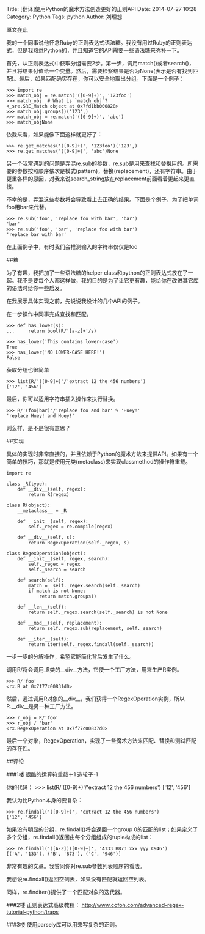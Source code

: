 Title: [翻译]使用Python的魔术方法创造更好的正则API
Date: 2014-07-27 10:28
Category: Python
Tags: python
Author: 刘理想

原文[在此](http://charlesleifer.com/blog/playing-with-python-magic-methods-to-make-a-nicer-regex-api/)

我的一个同事说他怀念Ruby的正则表达式语法糖。我没有用过Ruby的正则表达式，但是我熟悉Python的，并且知道它的API需要一些语法糖来弥补一下。

首先，从正则表达式中获取分组需要2步。第一步，调用match()或者search()，并且将结果付值给一个变量。然后，需要检察结果是否为None(表示是否有找到匹配)。最后，如果匹配确实存在，你可以安全地取出分组。下面是一个例子：

    >>> import re
    >>> match_obj = re.match('([0-9]+)', '123foo')
    >>> match_obj  # What is `match_obj`?
    <_sre.SRE_Match object at 0x7fd1bb000828>
    >>> match_obj.groups()('123',)
    >>> match_obj = re.match('([0-9]+)', 'abc')
    >>> match_objNone

依我来看，如果能像下面这样就更好了：

    >>> re.get_matches('([0-9]+)', '123foo')('123',)
    >>> re.get_matches('([0-9]+)', 'abc')None

另一个我常遇到的问题是弄混re.sub的参数，re.sub是用来查找和替换用的。所需要的参数按照顺序依次是模式(pattern)，替换(replacement)，还有字符串。由于更重各样的原因，对我来说search_string放在replacement前面看着更起来更直接。

不幸的是，弄混这些参数将会导致看上去正确的结果。下面是个例子，为了把单词foo用bar来代替。

    >>> re.sub('foo', 'replace foo with bar', 'bar')
    'bar'
    >>> re.sub('foo', 'bar', 'replace foo with bar')
    'replace bar with bar'

在上面例子中，有时我们会推测输入的字符串仅仅是foo

##糖

为了有趣，我把加了一些语法糖的helper class和python的正则表达式放在了一起。我不是要每个人都这样做，我的目的是为了让它更有趣，能给你在改进其它库的语法时给你一些启发。

在我展示具体实现之前，先说说我设计的几个API的例子。

在一步操作中同事完成查找和匹配。

    >>> def has_lower(s):
    ...     return bool(R/'[a-z]+'/s)

    >>> has_lower('This contains lower-case')
    True
    >>> has_lower('NO LOWER-CASE HERE!')
    False

获取分组也很简单

    >>> list(R/'([0-9]+)'/'extract 12 the 456 numbers')
    ['12', '456']

最后，你可以适用字符串插入操作来执行替换。

    >>> R/'(foo|bar)'/'replace foo and bar' % 'Huey!'
    'replace Huey! and Huey!'

则么样，是不是很有意思？

##实现

具体的实现时非常直接的，并且依赖于Python的魔术方法来提供API。如果有一个简单的技巧，那就是使用元类(metaclass)来实现classmethod的操作符重载。

    import re

    class _R(type):
        def __div__(self, regex):
            return R(regex)

    class R(object):
        __metaclass__ = _R

        def __init__(self, regex):
            self._regex = re.compile(regex)

        def __div__(self, s):
            return RegexOperation(self._regex, s)

    class RegexOperation(object):
        def __init__(self, regex, search):
            self._regex = regex
            self._search = search

        def search(self):
            match =  self._regex.search(self._search)
            if match is not None:
                return match.groups()

        def __len__(self):
            return self._regex.search(self._search) is not None

        def __mod__(self, replacement):
            return self._regex.sub(replacement, self._search)

        def __iter__(self):
            return iter(self._regex.findall(self._search))

一步一步的分解操作，希望它能简化背后发生了什么。

调用R/<something>将会调用_R类的__div__方法，它使一个工厂方法，用来生产R实例。

    >>> R/'foo'
    <rx.R at 0x7f77c00831d0>

然后，通过调用R对象的__div__，我们获得一个RegexOperation实例，所以R.__div__是另一种工厂方法。

    >>> r_obj = R/'foo'
    >>> r_obj / 'bar'
    <rx.RegexOperation at 0x7f77c00837d0>

最后一个对象，RegexOperation，实现了一些魔术方法来匹配、替换和测试匹配的存在性。

##评论

###1楼
很酷的运算符重载＋1 造轮子-1

你的代码：
    >>> list(R/'([0-9]+)'/'extract 12 the 456 numbers')
    ['12', '456']

我认为比Python本身的要复杂：

    >>> re.findall('([0-9]+)', 'extract 12 the 456 numbers')
    ['12', '456']

如果没有明显的分组，re.findall()将会返回一个group 0的匹配的list；如果定义了多个分组，re.findall()返回由每个分组组成的tuple构成的list：

    >>> re.findall('([A-Z])([0-9]+)', 'A133 B873 xxx yyy C946')
    [('A', '133'), ('B', '873'), ('C', '946')]

非常有趣的文章。我赞同你对re.sub参数列表顺序的看法。

我想说re.findall()返回空列表，如果没有匹配就返回空列表。

同样，re.finditer()提供了一个匹配对象的迭代器。

###2楼
正则表达式高级教程：
http://www.cofoh.com/advanced-regex-tutorial-python/traps

###3楼
使用parsely库可以用来写复杂的正则。
